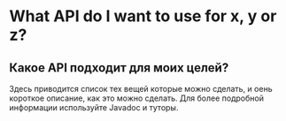 # What API do I want to use for x, y or z?
## Какое API подходит для моих целей?

Здесь приводится список тех вещей которые можно сделать, и оень короткое описание, как это можно сделать.  Для более подробной информации используйте Javadoc и туторы.


